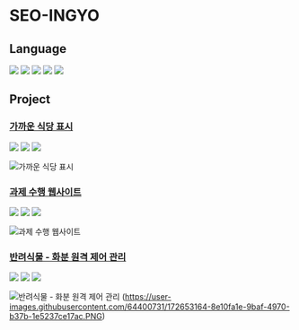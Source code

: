 # SEO-INGYO

## Language

<img src="https://img.shields.io/badge/C-A8B9CC?style=flat-square&logo=C&logoColor=white"/> <img src="https://img.shields.io/badge/C++-00599C?style=flat-square&logo=Cplusplus&logoColor=white"/> <img src="https://img.shields.io/badge/cs-239120?style=flat-square&logo=csharp&logoColor=white"/> <img src="https://img.shields.io/badge/JAVA-007396?style=flat-square&logo=java&logoColor=white"/> <img src="https://img.shields.io/badge/Python-3776AB?style=flat-square&logo=Python&logoColor=white"/>

## Project

### [가까운 식당 표시](https://github.com/Ingyo-Seo/Nearby_Restaurant_Marker)

<img src="https://img.shields.io/badge/Python-3776AB?style=flat-square&logo=Python&logoColor=white"/> <img src="https://img.shields.io/badge/Jupyter-F37626?style=flat-square&logo=Jupyter&logoColor=white"/> <img src="https://img.shields.io/badge/Pandas-150458?style=flat-square&logo=Pandas&logoColor=white"/>

![가까운 식당 표시](https://user-images.githubusercontent.com/64400731/148753847-868f8b4d-7549-4ca1-9802-0a37d332ad4e.PNG)

### [과제 수행 웹사이트](https://github.com/Ingyo-Seo/Quest_Website)

<img src="https://img.shields.io/badge/cs-239120?style=flat-square&logo=csharp&logoColor=white"/> <img src="https://img.shields.io/badge/ASP.NET-512BD4?style=flat-square&logo=dotnet&logoColor=white"/> <img src="https://img.shields.io/badge/MSSQL-CC2927?style=flat-square&logo=microsoftsqlserver&logoColor=white"/>

![과제 수행 웹사이트](https://user-images.githubusercontent.com/64400731/148758250-152c3034-748d-4351-ba45-20d174510dd7.PNG)

### [반려식물 - 화분 원격 제어 관리](https://github.com/Ingyo-Seo/PetPlant)

<img src="https://img.shields.io/badge/cs-239120?style=flat-square&logo=csharp&logoColor=white"/> <img src="https://img.shields.io/badge/ASP.NET-512BD4?style=flat-square&logo=dotnet&logoColor=white"/> <img src="https://img.shields.io/badge/MSSQL-CC2927?style=flat-square&logo=microsoftsqlserver&logoColor=white"/>

![반려식물 - 화분 원격 제어 관리](https://user-images.githubusercontent.com/64400731/172653191-4489cc07-f11c-4431-9b0d-a1b0cf539f60.jpg)
(https://user-images.githubusercontent.com/64400731/172653164-8e10fa1e-9baf-4970-b37b-1e5237ce17ac.PNG)
